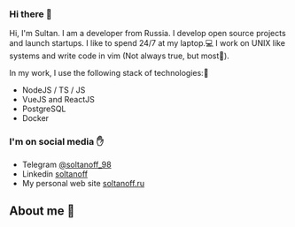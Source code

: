 ### Hi there 👋

Hi, I'm Sultan. I am a developer from Russia. I develop open source projects and launch startups. I like to spend 24/7 at my laptop.💻
I work on UNIX like systems and write code in vim (Not always true, but most👀).

In my work, I use the following stack of technologies:🔨
- NodeJS / TS / JS
- VueJS and ReactJS
- PostgreSQL
- Docker

### I'm on social media ✋
- Telegram [@soltanoff_98](https://t.me/soltanoff_98)
- Linkedin [soltanoff](https://www.linkedin.com/in/soltanoff98/)
- My personal web site [soltanoff.ru](https://soltanoff.ru)

## About me 🤟


[go-shield]: https://img.shields.io/badge/Go-00ADD8?style=for-the-badge&logo=go&logoColor=white
